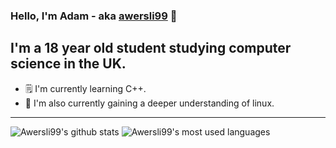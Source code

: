 ### Hello, I'm Adam - aka [awersli99](https://aworsley.me) 👋

## I'm a 18 year old student studying computer science in the UK.
- 🗒️ I'm currently learning C++.
- 🐧 I'm also currently gaining a deeper understanding of linux.

---

![Awersli99's github stats](https://github-readme-stats.vercel.app/api?username=awersli99&count_private=true&theme=dark)
![Awersli99's most used languages](https://github-readme-stats.vercel.app/api/top-langs/?username=awersli99&&hide_langs_below=1&layout=compact&theme=dark)


